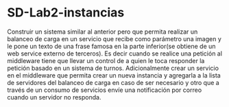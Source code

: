 # SD-Lab2-instancias
Construir un sistema similar al anterior pero que permita realizar un balanceo de carga en un servicio que recibe como parámetro una imagen y le pone un texto de una frase famosa en la parte inferior(se obtiene de un web service externo de terceros). Es decir cuando se realice una petición al middleware tiene que llevar un control de a quien le toca responder la petición basado en un sistema de turnos. Adicionalmente crear un servicio en el middleware que permita crear un nueva instancia y agregarla a la lista de servidores del balanceo de carga en caso de ser necesario y otro que a través de un consumo de servicios envíe una notificación por correo cuando un servidor no responda.

